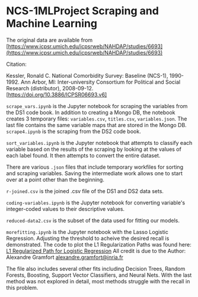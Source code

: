 # NCS-1MLProject Scraping and Machine Learning

The original data are available from [https://www.icpsr.umich.edu/icpsrweb/NAHDAP/studies/6693](https://www.icpsr.umich.edu/icpsrweb/NAHDAP/studies/6693)

Citation:

Kessler, Ronald C. National Comorbidity Survey: Baseline (NCS-1), 1990-1992. Ann Arbor, MI: Inter-university Consortium for Political and Social Research (distributor), 2008-09-12. [https://doi.org/10.3886/ICPSR06693.v6]

`scrape_vars.ipynb` is the Jupyter notebook for scraping the variables from the DS1 code book.  In addition to creating a Mongo DB, 
the notebook creates 3 temporary files: `variables.csv`, `titles.csv`, `variables.json`.  The last file contains the same variable
maps that are stored in the Mongo DB.  `scrape4.ipynb` is the scraping from the DS2 code book.

`sort_variables.ipynb` is the Jupyter notebook that attempts to classify each variable based on the results of the scraping by looking
at the values of each label found.  It then attempts to convert the entire dataset.

There are various `.json` files that include temporary workfiles for sorting and scraping variables.  Saving the intermediate work allows
one to start over at a point other than the beginning.

`r-joined.csv` is the joined .csv file of the DS1 and DS2 data sets.

`coding-variables.ipynb` is the Jupyter notebook for converting variable's integer-coded values to their
descriptive values.

`reduced-data2.csv` is the subset of the data used for fitting our models.

`morefitting.ipynb` is the Jupyter notebook with the Lasso Logistic Regression.  Adjusting the threshold to 
acheive the desired recall is demonstrated.  The code to plot the L1 Regularization Paths was found here:
[L1 Regularized Path for Logistic Regression](https://scikit-learn.org/stable/auto_examples/linear_model/plot_logistic_path.html)
All credit is due to the Author: Alexandre Gramfort <alexandre.gramfort@inria.fr>

The file also includes several other fits including Decision Trees, Random Forests, Boosting, Support Vector Classifiers, and Neural Nets.  With the last method was not explored in detail, most methods struggle with the recall in this problem.


